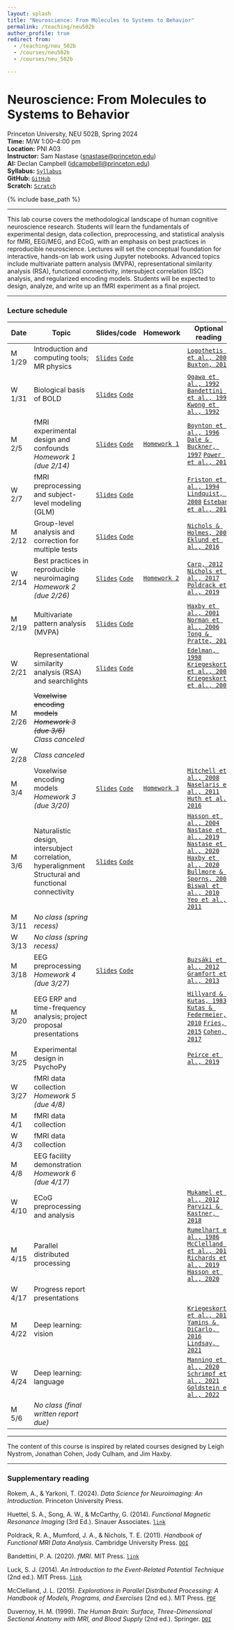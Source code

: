 ```yaml
---
layout: splash
title: "Neuroscience: From Molecules to Systems to Behavior"
permalink: /teaching/neu502b
author_profile: true
redirect from:
  - /teaching/neu_502b
  - /courses/neu502b
  - /courses/neu_502b

---
```

# Neuroscience: From Molecules to Systems to Behavior
Princeton University, NEU 502B, Spring 2024<br>
**Time:** M/W 1:00–4:00 pm<br>
**Location:** PNI A03<br>
**Instructor:** Sam Nastase ([snastase@princeton.edu](snastase@princeton.edu))<br>
**AI:** Declan Campbell ([idcampbell@princeton.edu](idcampbell@princeton.edu))<br>
**Syllabus:** [`Syllabus`](https://docs.google.com/document/d/16RAUEHIpq1X_S3GnfHbpQrVCqEunOiURF73KJy7xCv0/edit?usp=sharing)<br>
**GitHub:** [`GitHub`](https://github.com/NEU502B/neu502b-2024)<br>
**Scratch:** [`Scratch`](https://docs.google.com/document/d/1S9JRnUrNKRSGqgRRz1QnZIP2LKOsgmJvn4EjkYvs_ek/edit?usp=sharing)

{% include base_path %}

---

This lab course covers the methodological landscape of human cognitive neuroscience research. Students will learn the fundamentals of experimental design, data collection, preprocessing, and statistical analysis for fMRI, EEG/MEG, and ECoG, with an emphasis on best practices in reproducible neuroscience. Lectures will set the conceptual foundation for interactive, hands-on lab work using Jupyter notebooks. Advanced topics include multivariate pattern analysis (MVPA), representational similarity analysis (RSA), functional connectivity, intersubject correlation (ISC) analysis, and regularized encoding models. Students will be expected to design, analyze, and write up an fMRI experiment as a final project.

---
### Lecture schedule

| Date | Topic | Slides/code | Homework | Optional reading |
| --- | --- | --- | --- | --- |
| M 1/29 | Introduction and computing tools; MR physics | [`Slides`](https://docs.google.com/presentation/d/1-z-MqUW27vwozxMoEQ8TCV6yht_TK1Bpu-JTmsORBoA/edit?usp=sharing) [`Code`](https://github.com/NEU502B/neu502b-2024/tree/master/fmri-00) | | [`Logothetis et al., 2001`](https://doi.org/10.1038/35084005) [`Buxton, 2013`](https://doi.org/10.1088/0034-4885/76/9/096601) |
| W 1/31 | Biological basis of BOLD | [`Slides`](https://docs.google.com/presentation/d/16vDMc79pclwT4rrTZZYsL904xbFy9BovE_Jvr0b6mwk/edit?usp=sharing) [`Code`](https://github.com/NEU502B/neu502b-2024/tree/master/fmri-01) | | [`Ogawa et al., 1992`](https://doi.org/10.1073/pnas.89.13.5951) [`Bandettini et al., 1992`](https://doi.org/10.1002/mrm.1910250220) [`Kwong et al., 1992`](https://doi.org/10.1073/pnas.89.12.5675) |
| M 2/5 | fMRI experimental design and confounds<br>_Homework 1 (due 2/14)_ | [`Slides`](https://docs.google.com/presentation/d/1ezBwjRqTgxPCW60dQ6ZmTRDKlkIOWbuI_iO-FmB5e34/edit?usp=sharing) [`Code`](https://github.com/NEU502B/neu502b-2024/tree/master/fmri-02) | [`Homework 1`](https://github.com/NEU502B/neu502b-2024/blob/master/homework/homework-1.ipynb) | [`Boynton et al., 1996`](https://doi.org/10.1523/JNEUROSCI.16-13-04207.1996) [`Dale & Buckner, 1997`](https://doi.org/10.1002/%28SICI%291097-0193%281997%295:5%3C329::AID-HBM1%3E3.0.CO;2-5) [`Power et al., 2012`](https://doi.org/10.1016/j.neuroimage.2011.10.018) |
| W 2/7 | fMRI preprocessing and subject-level modeling (GLM) | [`Slides`](https://docs.google.com/presentation/d/1lus5IWj93BsuVC7YQ-zBQPRB_c3rZzTeKA08kXNbYW8/edit?usp=sharing) [`Code`](https://github.com/NEU502B/neu502b-2024/tree/master/fmri-03) | | [`Friston et al., 1994`](https://doi.org/10.1002/hbm.460020402) [`Lindquist, 2008`](https://doi.org/10.1214/09-STS282) [`Esteban et al., 2019`](https://doi.org/10.1038/s41592-018-0235-4) |
| M 2/12 | Group-level analysis and correction for multiple tests | [`Slides`](https://docs.google.com/presentation/d/1j8FfJ9nYZdqNgPujfvPQSJd49AsZaGGv1-xgGIm8ai0/edit?usp=sharing) [`Code`](https://github.com/NEU502B/neu502b-2024/tree/master/fmri-04) | | [`Nichols & Holmes, 2002`](https://doi.org/10.1002/hbm.1058) [`Eklund et al., 2016`](https://doi.org/10.1073/pnas.1602413113) |
| W 2/14 | Best practices in reproducible neuroimaging<br>_Homework 2 (due 2/26)_ | [`Slides`](https://docs.google.com/presentation/d/1twohz2ASBGAHiL6Gm40QCpmIqwwc-Sv3WxUccvQCv5Q/edit?usp=sharing) [`Code`](https://docs.google.com/document/d/1e2EOzLgoWBtczbPj2GmIhWViEHTuIXAyvK-1LsPb-D4/edit?usp=sharing) | [`Homework 2`](https://github.com/NEU502B/neu502b-2024/blob/master/homework/homework-2.ipynb) | [`Carp, 2012`](https://doi.org/10.1016/j.neuroimage.2012.07.004) [`Nichols et al., 2017`](https://doi.org/10.1038/nn.4500) [`Poldrack et al., 2019`](https://doi.org/10.1038/nrn.2016.167) |
| M 2/19 | Multivariate pattern analysis (MVPA) | [`Slides`](https://docs.google.com/presentation/d/1_BjJRgrtiWmdYMjb57YusPXah2q6aMb4lVp2m70tAzQ/edit?usp=sharing) [`Code`](https://github.com/NEU502B/neu502b-2024/tree/master/comp-00) | | [`Haxby et al., 2001`](https://doi.org/10.1126/science.1063736) [`Norman et al., 2006`](https://doi.org/10.1016/j.tics.2006.07.005) [`Tong & Pratte, 2012`](https://doi.org/10.1146/annurev-psych-120710-100412) |
| W 2/21 | Representational similarity analysis (RSA) and searchlights | [`Slides`](https://docs.google.com/presentation/d/1ks_cn-s1qK-nw6_LTxBo3M3azdcdealQG9ofoeMNI68/edit?usp=sharing) [`Code`](https://github.com/NEU502B/neu502b-2024/tree/master/comp-01) | | [`Edelman, 1998`](https://doi.org/10.1017/S0140525X98001253) [`Kriegeskorte et al., 2006`](https://doi.org/10.1073/pnas.0600244103) [`Kriegeskorte et al., 2008`](https://doi.org/10.3389/neuro.06.004.2008) |
| M 2/26 | ~~Voxelwise encoding models~~<br>_~~Homework 3 (due 3/6)~~_<br>_Class canceled_ | | | |
| W 2/28 | _Class canceled_ | | | |
| M 3/4 | Voxelwise encoding models<br>_Homework 3 (due 3/20)_ | [`Slides`](https://docs.google.com/presentation/d/1hb0XHSGrb2RvTLw_59TLU-RQwZFzZ6DarjSl9NJQKfw/edit?usp=sharing) [`Code`](https://github.com/NEU502B/neu502b-2024/tree/master/comp-02) | [`Homework 3`](https://github.com/NEU502B/neu502b-2024/blob/master/homework/homework-3.ipynb) | [`Mitchell et al., 2008`](https://doi.org/10.1126/science.1152876) [`Naselaris et al., 2011`](https://doi.org/10.1016/j.neuroimage.2010.07.073) [`Huth et al., 2016`](https://doi.org/10.1038/nature17637) |
| M 3/6 | Naturalistic design, intersubject correlation, hyperalignment<br>Structural and functional connectivity | [`Slides`](https://docs.google.com/presentation/d/1txJgErGvC0rmkeCPJIBmOHHsRuAmIeap58-a4ruV3Z0/edit?usp=sharing) [`Code`](https://github.com/NEU502B/neu502b-2024/tree/master/comp-03) | | [`Hasson et al., 2004`](https://doi.org/10.1126/science.1089506) [`Nastase et al., 2019`](https://doi.org/10.1093/scan/nsz037) [`Nastase et al., 2020`](https://doi.org/10.1016/j.neuroimage.2020.117254) [`Haxby et al., 2020`](https://doi.org/10.7554/eLife.56601)<br>[`Bullmore & Sporns, 2009`](https://doi.org/10.1038/nrn2575) [`Biswal et al., 2010`](https://doi.org/10.1073/pnas.0911855107) [`Yeo et al., 2011`](https://doi.org/10.1152/jn.00338.2011) |
| M 3/11 | _No class (spring recess)_ | | | |
| W 3/13 | _No class (spring recess)_ | | | |
| M 3/18 | EEG preprocessing<br>_Homework 4 (due 3/27)_ | [`Slides`](https://docs.google.com/presentation/d/1wZOcnEH2wveMO--kIeRwv0Z05kQaLfNHjG7xDbSaDP0/edit?usp=sharing) [`Code`](https://github.com/NEU502B/neu502b-2024/tree/master/elec-00) | | [`Buzsáki et al., 2012`](https://doi.org/10.1038/nrn3241) [`Gramfort et al., 2013`](https://doi.org/10.3389/fnins.2013.00267) |
| M 3/20 | EEG ERP and time-frequency analysis; project proposal presentations | | | [`Hillyard & Kutas, 1983`](https://doi.org/10.1146/annurev.ps.34.020183.000341) [`Kutas & Federmeier, 2010`](https://doi.org/10.1146/annurev.psych.093008.131123) [`Fries, 2015`](https://doi.org/10.1016/j.neuron.2015.09.034) [`Cohen, 2017`](https://doi.org/10.1016/j.tins.2017.02.004) |
| M 3/25 | Experimental design in PsychoPy | | | [`Peirce et al., 2019`](https://doi.org/10.3758/s13428-018-01193-y) |
| W 3/27 | fMRI data collection<br>_Homework 5 (due 4/8)_ | | | |
| M 4/1 | fMRI data collection | | | |
| W 4/3 | fMRI data collection | | | |
| M 4/8 | EEG facility demonstration<br>_Homework 6 (due 4/17)_ | | | |
| W 4/10  | ECoG preprocessing and analysis | | | [`Mukamel et al., 2012`](https://doi.org/10.1146/annurev-psych-120709-145401) [`Parvizi & Kastner, 2018`](https://doi.org/10.1038/s41593-018-0108-2) |
| M 4/15 | Parallel distributed processing | | | [`Rumelhart et al., 1986`](https://doi.org/10.1038/323533a0) [`McClelland et al., 2010`](https://doi.org/10.1016/j.tics.2010.06.002) [`Richards et al., 2019`](https://doi.org/10.1038/s41593-019-0520-2) [`Hasson et al., 2020`](https://doi.org/10.1016/j.neuron.2019.12.002) |
| W 4/17 | Progress report presentations | | | |
| M 4/22 | Deep learning: vision | | | [`Kriegeskorte et al., 2015`](https://doi.org/10.1146/annurev-vision-082114-035447) [`Yamins & DiCarlo, 2016`](https://doi.org/10.1038/nn.4244) [`Lindsay, 2021`](https://doi.org/10.1162/jocn_a_01544) |
| W 4/24 | Deep learning: language | | | [`Manning et al., 2020`](https://doi.org/10.1073/pnas.1907367117) [`Schrimpf et al., 2021`](https://doi.org/10.1073/pnas.2105646118) [`Goldstein et al., 2022`](https://doi.org/10.1038/s41593-022-01026-4) |
| M 5/6 | _No class (final written report due)_

---

The content of this course is inspired by related courses designed by Leigh Nystrom, Jonathan Cohen, Jody Culham, and Jim Haxby.

---

### Supplementary reading

Rokem, A., & Yarkoni, T. (2024). _Data Science for Neuroimaging: An Introduction_. Princeton University Press.

Huettel, S. A., Song, A. W., & McCarthy, G. (2014). _Functional Magnetic Resonance Imaging_ (3rd Ed.). Sinauer Associates. [`link`](https://global.oup.com/academic/product/functional-magnetic-resonance-imaging-9780878936274)

Poldrack, R. A., Mumford, J. A., & Nichols, T. E. (2011). _Handbook of Functional MRI Data Analysis_. Cambridge University Press. [`DOI`](https://doi.org/10.1017/CBO9780511895029)

Bandettini, P. A. (2020). _fMRI_. MIT Press. [`link`](https://mitpress.mit.edu/9780262538039/fmri/)

Luck, S. J. (2014). _An Introduction to the Event-Related Potential Technique_ (2nd ed.). MIT Press. [`link`](https://mitpress.mit.edu/9780262621960/an-introduction-to-the-event-related-potential-technique/)

McClelland, J. L. (2015). _Explorations in Parallel Distributed Processing: A Handbook of Models, Programs, and Exercises_ (2nd ed.). MIT Press. [`PDF`](https://web.stanford.edu/group/pdplab/pdphandbook/handbook.pdf)

Duvernoy, H. M. (1999). _The Human Brain: Surface, Three-Dimensional Sectional Anatomy with MRI, and Blood Supply_ (2nd ed.). Springer. [`DOI`](https://doi.org/10.1007/978-3-7091-6792-2)

